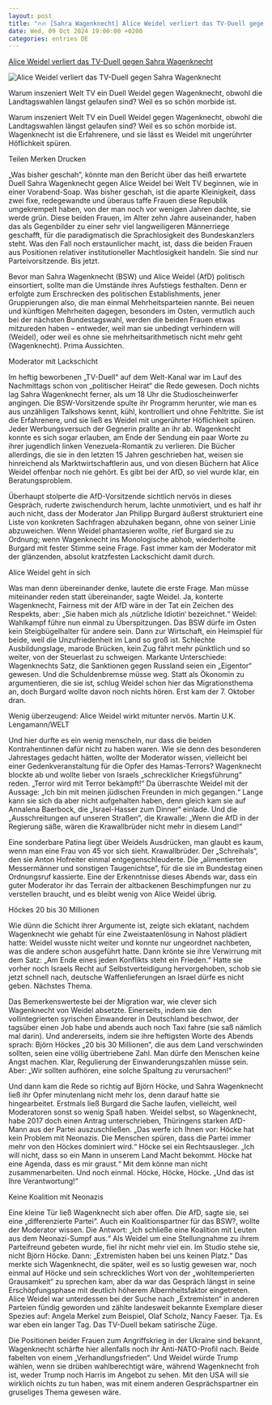 ```yaml
---
layout: post
title: "🔥🔥 [Sahra Wagenknecht] Alice Weidel verliert das TV-Duell gegen Sahra Wagenknecht"
date: Wed, 09 Oct 2024 19:00:00 +0200
categories: entries DE
---
```

[Alice Weidel verliert das TV-Duell gegen Sahra Wagenknecht](https://www.faz.net/aktuell/feuilleton/medien/alice-weidel-verliert-das-tv-duell-gegen-sahra-wagenknecht-110037191.html)

![Alice Weidel verliert das TV-Duell gegen Sahra Wagenknecht](https://media0.faz.net/ppmedia/aktuell/726460484/1.10037246/facebook_teaser/die-afd-sagt-wagenknecht-sei.jpg)

Warum inszeniert Welt TV ein Duell Weidel gegen Wagenknecht, obwohl die Landtagswahlen längst gelaufen sind? Weil es so schön morbide ist.

Warum inszeniert Welt TV ein Duell Weidel gegen Wagenknecht, obwohl die Landtagswahlen längst gelaufen sind? Weil es so schön morbide ist. Wagenknecht ist die Erfahrenere, und sie lässt es Weidel mit ungerührter Höflichkeit spüren.

Teilen Merken Drucken

„Was bisher geschah“, könnte man den Bericht über das heiß erwartete Duell Sahra Wagenknecht gegen Alice Weidel bei Welt TV beginnen, wie in einer Vorabend-Soap. Was bisher geschah, ist die aparte Kleinigkeit, dass zwei fixe, redegewandte und überaus taffe Frauen diese Republik umgekrempelt haben, von der man noch vor wenigen Jahren dachte, sie werde grün. Diese beiden Frauen, im Alter zehn Jahre auseinander, haben das als Gegenbilder zu einer sehr viel langweiligeren Männerriege geschafft, für die paradigmatisch die Sprachlosigkeit des Bundeskanzlers steht. Was den Fall noch erstaunlicher macht, ist, dass die beiden Frauen aus Positionen relativer institutioneller Machtlosigkeit handeln. Sie sind nur Parteivorsitzende. Bis jetzt.

Bevor man Sahra Wagenknecht (BSW) und Alice Weidel (AfD) politisch einsortiert, sollte man die Umstände ihres Aufstiegs festhalten. Denn er erfolgte zum Erschrecken des politischen Establishments, jener Gruppierungen also, die man einmal Mehrheitsparteien nannte. Bei neuen und künftigen Mehrheiten dagegen, besonders im Osten, vermutlich auch bei der nächsten Bundestagswahl, werden die beiden Frauen etwas mitzureden haben – entweder, weil man sie unbedingt verhindern will (Weidel), oder weil es ohne sie mehrheitsarithmetisch nicht mehr geht (Wagenknecht). Prima Aussichten.

Moderator mit Lackschicht

Im heftig beworbenen „TV-Duell“ auf dem Welt-Kanal war im Lauf des Nachmittags schon von „politischer Heirat“ die Rede gewesen. Doch nichts lag Sahra Wagenknecht ferner, als um 18 Uhr die Studioscheinwerfer angingen. Die BSW-Vorsitzende spulte ihr Programm herunter, wie man es aus unzähligen Talkshows kennt, kühl, kontrolliert und ohne Fehltritte. Sie ist die Erfahrenere, und sie ließ es Weidel mit ungerührter Höflichkeit spüren. Jeder Werbungsversuch der Gegnerin prallte an ihr ab. Wagenknecht konnte es sich sogar erlauben, am Ende der Sendung ein paar Worte zu ihrer jugendlich linken Venezuela-Romantik zu verlieren. Die Bücher allerdings, die sie in den letzten 15 Jahren geschrieben hat, weisen sie hinreichend als Marktwirtschaftlerin aus, und von diesen Büchern hat Alice Weidel offenbar noch nie gehört. Es gibt bei der AfD, so viel wurde klar, ein Beratungsproblem.

Überhaupt stolperte die AfD-Vorsitzende sichtlich nervös in dieses Gespräch, ruderte zwischendurch herum, lachte unmotiviert, und es half ihr auch nicht, dass der Moderator Jan Philipp Burgard äußerst strukturiert eine Liste von konkreten Sachfragen abzuhaken begann, ohne von seiner Linie abzuweichen. Wenn Weidel phantasieren wollte, rief Burgard sie zu Ordnung; wenn Wagenknecht ins Monologische abhob, wiederholte Burgard mit fester Stimme seine Frage. Fast immer kam der Moderator mit der glänzenden, absolut kratzfesten Lackschicht damit durch.

Alice Weidel geht in sich

Was man denn übereinander denke, lautete die erste Frage. Man müsse miteinander reden statt übereinander, sagte Weidel. Ja, konterte Wagenknecht, Fairness mit der AfD wäre in der Tat ein Zeichen des Respekts, aber: „Sie haben mich als ‚nützliche Idiotin‘ bezeichnet.“ Weidel: Wahlkampf führe nun einmal zu Überspitzungen. Das BSW dürfe im Osten kein Steigbügelhalter für andere sein. Dann zur Wirtschaft, ein Heimspiel für beide, weil die Unzufriedenheit im Land so groß ist. Schlechte Ausbildungslage, marode Brücken, kein Zug fährt mehr pünktlich und so weiter, von der Steuerlast zu schweigen. Markante Unterschiede: Wagenknechts Satz, die Sanktionen gegen Russland seien ein „Eigentor“ gewesen. Und die Schuldenbremse müsse weg. Statt als Ökonomin zu argumentieren, die sie ist, schlug Weidel schon hier das Migrationsthema an, doch Burgard wollte davon noch nichts hören. Erst kam der 7. Oktober dran.

Wenig überzeugend: Alice Weidel wirkt mitunter nervös. Martin U.K. Lengamann/WELT

Und hier durfte es ein wenig menscheln, nur dass die beiden Kontrahentinnen dafür nicht zu haben waren. Wie sie denn des besonderen Jahrestages gedacht hätten, wollte der Moderator wissen, vielleicht bei einer Gedenkveranstaltung für die Opfer des Hamas-Terrors? Wagenknecht blockte ab und wollte lieber von Israels „schrecklicher Kriegsführung“ reden. „Terror wird mit Terror bekämpft!“ Da überraschte Weidel mit der Aussage: „Ich bin mit meinen jüdischen Freunden in mich gegangen.“ Lange kann sie sich da aber nicht aufgehalten haben, denn gleich kam sie auf Annalena Baerbock, die „Israel-Hasser zum Dinner“ einlade. Und die „Ausschreitungen auf unseren Straßen“, die Krawalle: „Wenn die AfD in der Regierung säße, wären die Krawallbrüder nicht mehr in diesem Land!“

Eine sonderbare Patina liegt über Weidels Ausdrücken, man glaubt es kaum, wenn man eine Frau von 45 vor sich sieht. Krawallbrüder. Der „Schreihals“, den sie Anton Hofreiter einmal entgegenschleuderte. Die „alimentierten Messermänner und sonstigen Taugenichtse“, für die sie im Bundestag einen Ordnungsruf kassierte. Eine der Erkenntnisse dieses Abends war, dass ein guter Moderator ihr das Terrain der altbackenen Beschimpfungen nur zu verstellen braucht, und es bleibt wenig von Alice Weidel übrig.

Höckes 20 bis 30 Millionen

Wie dünn die Schicht ihrer Argumente ist, zeigte sich eklatant, nachdem Wagenknecht wie gehabt für eine Zweistaatenlösung in Nahost plädiert hatte: Weidel wusste nicht weiter und konnte nur ungeordnet nachbeten, was die andere schon ausgeführt hatte. Dann krönte sie ihre Verwirrung mit dem Satz: „Am Ende eines jeden Konflikts steht ein Frieden.“ Hatte sie vorher noch Israels Recht auf Selbstverteidigung hervorgehoben, schob sie jetzt schnell nach, deutsche Waffenlieferungen an Israel dürfe es nicht geben. Nächstes Thema.

Das Bemerkenswerteste bei der Migration war, wie clever sich Wagenknecht von Weidel absetzte. Einerseits, indem sie den vollintegrierten syrischen Einwanderer in Deutschland beschwor, der tagsüber einen Job habe und abends auch noch Taxi fahre (sie saß nämlich mal darin). Und andererseits, indem sie ihre heftigsten Worte des Abends sprach: Björn Höckes „20 bis 30 Millionen“, die aus dem Land verschwinden sollten, seien eine völlig übertriebene Zahl. Man dürfe den Menschen keine Angst machen. Klar, Regulierung der Einwanderungszahlen müsse sein. Aber: „Wir sollten aufhören, eine solche Spaltung zu verursachen!“

Und dann kam die Rede so richtig auf Björn Höcke, und Sahra Wagenknecht ließ ihr Opfer minutenlang nicht mehr los, denn darauf hatte sie hingearbeitet. Erstmals ließ Burgard die Sache laufen, vielleicht, weil Moderatoren sonst so wenig Spaß haben. Weidel selbst, so Wagenknecht, habe 2017 doch einen Antrag unterschrieben, Thüringens starken AfD-Mann aus der Partei auszuschließen. „Das werfe ich Ihnen vor: Höcke hat kein Problem mit Neonazis. Die Menschen spüren, dass die Partei immer mehr von den Höckes dominiert wird.“ Höcke sei ein Rechtsausleger. „Ich will nicht, dass so ein Mann in unserem Land Macht bekommt. Höcke hat eine Agenda, dass es mir graust.“ Mit dem könne man nicht zusammenarbeiten. Und noch einmal. Höcke, Höcke, Höcke. „Und das ist Ihre Verantwortung!“

Keine Koalition mit Neonazis

Eine kleine Tür ließ Wagenknecht sich aber offen. Die AfD, sagte sie, sei eine „differenzierte Partei“. Auch ein Koalitionspartner für das BSW?, wollte der Moderator wissen. Die Antwort: „Ich schließe eine Koalition mit Leuten aus dem Neonazi-Sumpf aus.“ Als Weidel um eine Stellungnahme zu ihrem Parteifreund gebeten wurde, fiel ihr nicht mehr viel ein. Im Studio stehe sie, nicht Björn Höcke. Dann: „Extremisten haben bei uns keinen Platz.“ Das merkte sich Wagenknecht, die später, weil es so lustig gewesen war, noch einmal auf Höcke und sein schreckliches Wort von der „wohltemperierten Grausamkeit“ zu sprechen kam, aber da war das Gespräch längst in seine Erschöpfungsphase mit deutlich höherem Albernheitsfaktor eingetreten. Alice Weidel war unterdessen bei der Suche nach „Extremisten“ in anderen Parteien fündig geworden und zählte landesweit bekannte Exemplare dieser Spezies auf: Angela Merkel zum Beispiel, Olaf Scholz, Nancy Faeser. Tja. Es war eben ein langer Tag. Das TV-Duell bekam satirische Züge.

Die Positionen beider Frauen zum Angriffskrieg in der Ukraine sind bekannt, Wagenknecht schärfte hier allenfalls noch ihr Anti-NATO-Profil nach. Beide fabelten von einem „Verhandlungsfrieden“. Und Weidel würde Trump wählen, wenn sie drüben wahlberechtigt wäre, während Wagenknecht froh ist, weder Trump noch Harris im Angebot zu sehen. Mit den USA will sie wirklich nichts zu tun haben, was mit einem anderen Gesprächspartner ein gruseliges Thema gewesen wäre.

